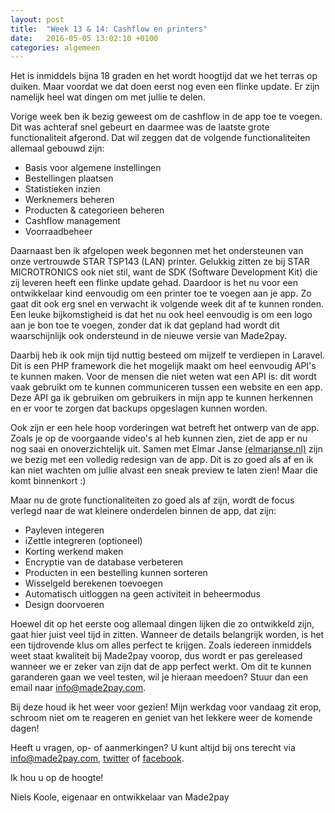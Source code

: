 ```yaml
---
layout: post
title:  "Week 13 & 14: Cashflow en printers"
date:   2016-05-05 13:02:10 +0100
categories: algemeen
---
```

Het is inmiddels bijna 18 graden en het wordt hoogtijd dat we het terras op duiken. Maar voordat we dat doen eerst nog even een flinke update. Er zijn namelijk heel wat dingen om met jullie te delen.

Vorige week ben ik bezig geweest om de cashflow in de app toe te voegen. Dit was achteraf snel gebeurt en daarmee was de laatste grote functionaliteit afgerond. Dat wil zeggen dat de volgende functionaliteiten allemaal gebouwd zijn:

- Basis voor algemene instellingen
- Bestellingen plaatsen
- Statistieken inzien
- Werknemers beheren
- Producten & categorieen beheren
- Cashflow management
- Voorraadbeheer

Daarnaast ben ik afgelopen week begonnen met het ondersteunen van onze vertrouwde STAR TSP143 (LAN) printer. Gelukkig zitten ze bij STAR MICROTRONICS ook niet stil, want de SDK (Software Development Kit) die zij leveren heeft een flinke update gehad. Daardoor is het nu voor een ontwikkelaar kind eenvoudig om een printer toe te voegen aan je app. Zo gaat dit ook erg snel en verwacht ik volgende week dit af te kunnen ronden. Een leuke bijkomstigheid is dat het nu ook heel eenvoudig is om een logo aan je bon toe te voegen, zonder dat ik dat gepland had wordt dit waarschijnlijk ook ondersteund in de nieuwe versie van Made2pay.

Daarbij heb ik ook mijn tijd nuttig besteed om mijzelf te verdiepen in Laravel. Dit is een PHP framework die het mogelijk maakt om heel eenvoudig API's te kunnen maken. Voor de mensen die niet weten wat een API is: dit wordt vaak gebruikt om te kunnen communiceren tussen een website en een app. Deze API ga ik gebruiken om gebruikers in mijn app te kunnen herkennen en er voor te zorgen dat backups opgeslagen kunnen worden.

Ook zijn er een hele hoop vorderingen wat betreft het ontwerp van de app. Zoals je op de voorgaande video's al heb kunnen zien, ziet de app er nu nog saai en onoverzichtelijk uit. Samen met Elmar Janse [(elmarjanse.nl)](http://elmarjanse.nl "elmarjanse.nl") zijn we bezig met een volledig redesign van de app. Dit is zo goed als af en ik kan niet wachten om jullie alvast een sneak preview te laten zien! Maar die komt binnenkort :)

Maar nu de grote functionaliteiten zo goed als af zijn, wordt de focus verlegd naar de wat kleinere onderdelen binnen de app, dat zijn:

- Payleven integeren
- iZettle integreren (optioneel)
- Korting werkend maken
- Encryptie van de database verbeteren
- Producten in een bestelling kunnen sorteren
- Wisselgeld berekenen toevoegen
- Automatisch uitloggen na geen activiteit in beheermodus
- Design doorvoeren

Hoewel dit op het eerste oog allemaal dingen lijken die zo ontwikkeld zijn, gaat hier juist veel tijd in zitten. Wanneer de details belangrijk worden, is het een tijdrovende klus om alles perfect te krijgen. Zoals iedereen inmiddels weet staat kwaliteit bij Made2pay voorop, dus wordt er pas gereleased wanneer we er zeker van zijn dat de app perfect werkt. Om dit te kunnen garanderen gaan we veel testen, wil je hieraan meedoen? Stuur dan een email naar info@made2pay.com.

Bij deze houd ik het weer voor gezien! Mijn werkdag voor vandaag zit erop, schroom niet om te reageren en geniet van het lekkere weer de komende dagen!


Heeft u vragen, op- of aanmerkingen? U kunt altijd bij ons terecht via [info@made2pay.com](mailto:info@made2pay.com "email"), [twitter](https://twitter.com/made2pay "@made2pay") of [facebook](https://www.facebook.com/made2pay "Made2pay").

Ik hou u op de hoogte!

Niels Koole, eigenaar en ontwikkelaar van Made2pay
